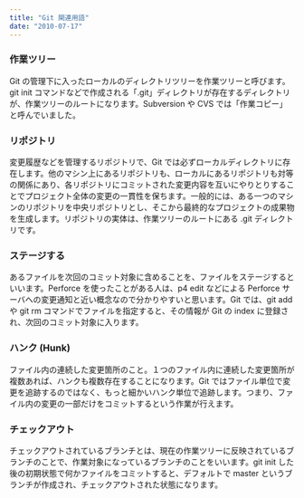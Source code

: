 ```yaml
---
title: "Git 関連用語"
date: "2010-07-17"
---
```


### 作業ツリー

Git の管理下に入ったローカルのディレクトリツリーを作業ツリーと呼びます。git init コマンドなどで作成される「.git」ディレクトリが存在するディレクトリが、作業ツリーのルートになります。Subversion や CVS では「作業コピー」と呼んでいました。

### リポジトリ

変更履歴などを管理するリポジトリで、Git では必ずローカルディレクトリに存在します。他のマシン上にあるリポジトリも、ローカルにあるリポジトリも対等の関係にあり、各リポジトリにコミットされた変更内容を互いにやりとりすることでプロジェクト全体の変更の一貫性を保ちます。一般的には、ある一つのマシンのリポジトリを中央リポジトリとし、そこから最終的なプロジェクトの成果物を生成します。リポジトリの実体は、作業ツリーのルートにある .git ディレクトリです。

### ステージする

あるファイルを次回のコミット対象に含めることを、ファイルをステージするといいます。Perforce を使ったことがある人は、p4 edit などによる Perforce サーバへの変更通知と近い概念なので分かりやすいと思います。Git では、git add や git rm コマンドでファイルを指定すると、その情報が Git の index に登録され、次回のコミット対象に入ります。

### ハンク (Hunk)

ファイル内の連続した変更箇所のこと。１つのファイル内に連続した変更箇所が複数あれば、ハンクも複数存在することになります。Git ではファイル単位で変更を追跡するのではなく、もっと細かいハンク単位で追跡します。つまり、ファイル内の変更の一部だけをコミットするという作業が行えます。

### チェックアウト

チェックアウトされているブランチとは、現在の作業ツリーに反映されているブランチのことで、作業対象になっているブランチのことをいいます。git init した後の初期状態で何かファイルをコミットすると、デフォルトで master というブランチが作成され、チェックアウトされた状態になります。


